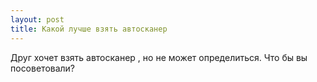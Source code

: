 ```yaml
---
layout: post 
title: Какой лучше взять автосканер 
--- 
```

Друг хочет взять автосканер , но не может определиться. Что бы вы посоветовали?